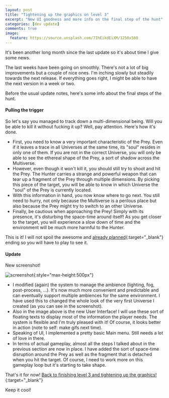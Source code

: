 ```yaml
---
layout: post
title: "Tightening up the graphics on level 3"
excerpt: "New UI goodness and more info on the final step of the hunt"
categories: [dev update]
comments: true
image:
  feature: https://source.unsplash.com/7IhEikdEiXM/1250x500
---
```


It's been another long month since the last update so it's about time I give some news.

The last weeks have been going on smoothly. There's not a lot of big improvements but a couple of nice ones. I'm inching slowly but steadily towards the next release. If everything goes right, I might be able to have the next version in a week or two. 

Before the usual update notes, here's some info about the final steps of the hunt.

#### Pulling the trigger

So let's say you managed to track down a multi-dimensional being. Will you be able to kill it without fucking it up? Well, pay attention. Here's how it's done.

 - First, you need to know a very important characteristic of the Prey. Even if it leaves a trace in all Universes at the same time, its "soul" resides in only one of them. If you are not in the correct Universe, you will only be able to see the ethereal shape of the Prey, a sort of shadow across the Multiverse.
 - However, even though it won't kill it, you should still try to shoot and hit the Prey. The Hunter carries a strange and powerful weapon that can tear up a fragment of the Prey through multiple dimensions. By picking this piece of the target, you will be able to know in which Universe the "soul" of the Prey is currently located.
 - With this information in hand, you now know where to go next. You still need to hurry, not only because the Multiverse is a perilous place but also because the Prey might try to switch to an other Universe.
 - Finally, be cautious when approaching the Prey! Simply with its presence, it's disturbing the space-time around itself! As you get closer to the target, you will experience a slow down of time and the environment will be much more harmful to the Hunter.

 This is it! I will not spoil the awesome and [already planned]{:target="_blank"} ending so you will have to play to see it.

#### Update

New screenshot!

![screenshot]{:style="max-height:500px"}

 - I modified (again) the system to manage the ambience (lighting, fog, post-process, ...). It's now much more convenient and predictable and can eventually support multiple ambiences for the same environment. I have used this to changed the whole look of the very first Universe I created (as you can see in the screenshot).
 - Also in the image above is the new User Interface! I will use these sort of floating texts to display most of the information the player needs. The system is flexible and I'm truly pleased with it! Of course, it looks better in action (note to self: make gifs next time).
 - Speaking of UI, I implemented a pretty basic Main menu. Still needs a lot of love in there.
 - In terms of actual gameplay, almost all the steps I talked about in the previous section are now in place. I have added the sort of space-time disruption around the Prey as well as the fragment that is detached when you hit the target. Of course, I need to work more on this gameplay loop but it's starting to take shape.

That's it for now! [Back to finishing level 3 and tightening up the graphics!]{:target="_blank"}

Keep it cool!

[already planned]: https://media.giphy.com/media/11CCn8sSFSm2kg/giphy.gif
[screenshot]: http://i.imgur.com/aLIZiw1.jpg "progress screenshot"
[Back to finishing level 3 and tightening up the graphics!]: https://www.youtube.com/watch?v=BRWvfMLl4ho